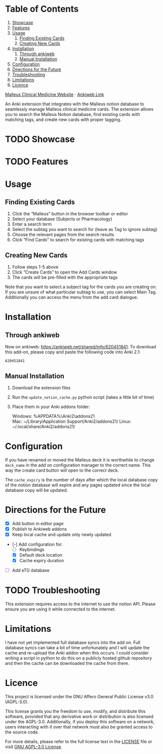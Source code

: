 
# Table of Contents

1.  [Showcase](#org724359b)
2.  [Features](#org48ca793)
3.  [Usage](#orga940f3c)
    1.  [Finding Existing Cards](#org4bd0b74)
    2.  [Creating New Cards](#org3f69585)
4.  [Installation](#org335319f)
    1.  [Through ankiweb](#orgc3dfd8f)
    2.  [Manual Installation](#org4e7a286)
5.  [Configuration](#orgb485ee1)
6.  [Directions for the Future](#org3262658)
7.  [Troubleshooting](#org164e890)
8.  [Limitations](#org389a9f6)
9.  [Licence](#orgd2879ee)

<div align=&ldquo;center&rdquo;>

[Malleus Clinical Medicine Website](https://malleuscm.notion.site) ⋅
[Ankiweb Link](https://ankiweb.net/shared/info/620451841)

</div>

An Anki extension that integrates with the Malleus notion database to seamlessly manage Malleus clinical medicine cards. The extension allows you to search the Malleus Notion database, find existing cards with matching tags, and create new cards with proper tagging.


<a id="org724359b"></a>

# TODO Showcase


<a id="org48ca793"></a>

# TODO Features


<a id="orga940f3c"></a>

# Usage


<a id="org4bd0b74"></a>

## Finding Existing Cards

1.  Click the &ldquo;Malleus&rdquo; button in the browser toolbar or editor
2.  Select your database (Subjects or Pharmacology)
3.  Enter a search term
4.  Select the subtag you want to search for (leave as Tag to ignore subtag)
5.  Choose the relevant pages from the search results
6.  Click &ldquo;Find Cards&rdquo; to search for existing cards with matching tags


<a id="org3f69585"></a>

## Creating New Cards

1.  Follow steps 1-5 above
2.  Click &ldquo;Create Cards&rdquo; to open the Add Cards window
3.  The cards will be pre-filled with the appropriate tags

Note that you want to select a subject tag for the cards you are creating on. If you are unsure of what particular subtag to use, you can select Main Tag. Additionally you can access the menu from the add card dialogue.


<a id="org335319f"></a>

# Installation


<a id="orgc3dfd8f"></a>

## Through ankiweb

Now on ankiweb: <https://ankiweb.net/shared/info/620451841>. To download this add-on, please copy and paste the following code into Anki 2.1:

    620451841


<a id="org4e7a286"></a>

## Manual Installation

1.  Download the extension files
2.  Run the `update_notion_cache.py` python script (takes a little bit of time)
3.  Place them in your Anki addons folder:

    Windows: %APPDATA%\Anki2\addons21\
    Mac: ~/Library/Application Support/Anki2/addons21/
    Linux: ~/.local/share/Anki2/addons21/


<a id="orgb485ee1"></a>

# Configuration

If you have renamed or moved the Malleus deck it is worthwhile to change `deck_name` in the add on configuration manager to the correct name. This way the create card button will open to the correct deck.

The `cache_expiry` is the number of days after which the local database copy of the notion database will expire and any pages updated since the local database copy will be updated.


<a id="org3262658"></a>

# Directions for the Future

-   [X] Add button in editor page
-   [X] Publish to Ankiweb addons
-   [X] Keep local cache and update only newly updated
-   [-] Add configuration for:
    -   [ ] Keybindings
    -   [X] Default deck location
    -   [X] Cache expiry duration
-   [ ] Add eTG database


<a id="org164e890"></a>

# TODO Troubleshooting

This extension requires access to the internet to use the notion API. Please ensure you are using it while connected to the internet.


<a id="org389a9f6"></a>

# Limitations

I have not yet implemented full database syncs into the add on. Full database syncs can take a bit of time unfortunately and I will update the cache and re-upload the Anki addon when this occurs. I could consider writing a script in python to do this on a publicly hosted github repository and then the cache can be downloaded the cache from there.


<a id="orgd2879ee"></a>

# Licence

This project is licensed under the GNU Affero General Public License v3.0 (AGPL-3.0).

This license grants you the freedom to use, modify, and distribute this software, provided that any derivative work or distribution is also licensed under the AGPL-3.0. Additionally, if you deploy this software on a network, users interacting with it over that network must also be granted access to the source code.

For more details, please refer to the full license text in the [LICENSE](./LICENSE) file or visit [GNU AGPL-3.0 License](https://www.gnu.org/licenses/agpl-3.0.en.html).

